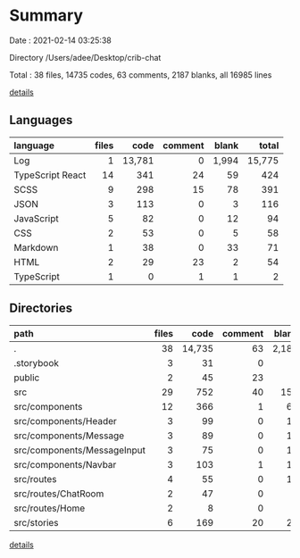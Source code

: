 # Summary

Date : 2021-02-14 03:25:38

Directory /Users/adee/Desktop/crib-chat

Total : 38 files,  14735 codes, 63 comments, 2187 blanks, all 16985 lines

[details](details.md)

## Languages
| language | files | code | comment | blank | total |
| :--- | ---: | ---: | ---: | ---: | ---: |
| Log | 1 | 13,781 | 0 | 1,994 | 15,775 |
| TypeScript React | 14 | 341 | 24 | 59 | 424 |
| SCSS | 9 | 298 | 15 | 78 | 391 |
| JSON | 3 | 113 | 0 | 3 | 116 |
| JavaScript | 5 | 82 | 0 | 12 | 94 |
| CSS | 2 | 53 | 0 | 5 | 58 |
| Markdown | 1 | 38 | 0 | 33 | 71 |
| HTML | 2 | 29 | 23 | 2 | 54 |
| TypeScript | 1 | 0 | 1 | 1 | 2 |

## Directories
| path | files | code | comment | blank | total |
| :--- | ---: | ---: | ---: | ---: | ---: |
| . | 38 | 14,735 | 63 | 2,187 | 16,985 |
| .storybook | 3 | 31 | 0 | 3 | 34 |
| public | 2 | 45 | 23 | 2 | 70 |
| src | 29 | 752 | 40 | 153 | 945 |
| src/components | 12 | 366 | 1 | 62 | 429 |
| src/components/Header | 3 | 99 | 0 | 18 | 117 |
| src/components/Message | 3 | 89 | 0 | 16 | 105 |
| src/components/MessageInput | 3 | 75 | 0 | 13 | 88 |
| src/components/Navbar | 3 | 103 | 1 | 15 | 119 |
| src/routes | 4 | 55 | 0 | 13 | 68 |
| src/routes/ChatRoom | 2 | 47 | 0 | 8 | 55 |
| src/routes/Home | 2 | 8 | 0 | 5 | 13 |
| src/stories | 6 | 169 | 20 | 26 | 215 |

[details](details.md)